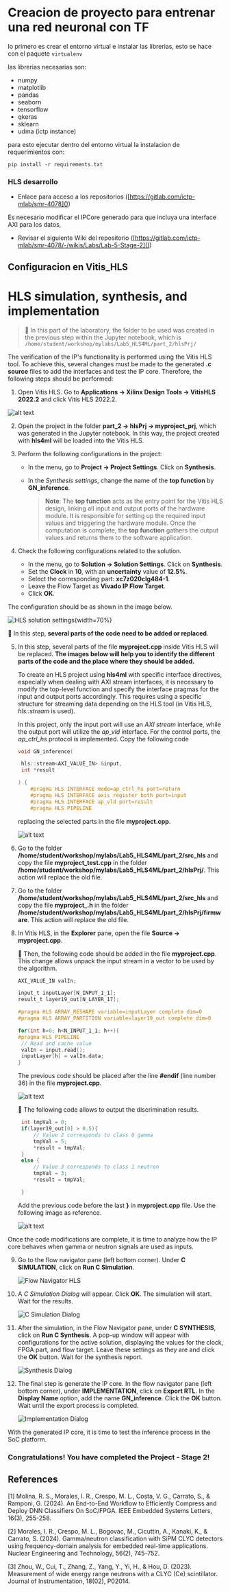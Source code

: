 # Creacion de proyecto para entrenar una red neuronal con TF

lo primero es crear el entorno virtual e instalar las librerias, esto se hace con el paquete `virtualenv`

las librerias necesarias son:

- numpy
- matplotlib
- pandas
- seaborn
- tensorflow
- qkeras
- sklearn
- udma (ictp instance)

para esto ejecutar dentro del entorno virtual la instalacion de requerimientos con:

```
pip install -r requirements.txt
```

### HLS desarrollo

- Enlace para acceso a los repositorios ([https://gitlab.com/ictp-mlab/smr-4078]())

Es necesario modificar el IPCore generado para que incluya una interface AXI para los datos,

- Revisar el siguiente Wiki del repositorio
  ([https://gitlab.com/ictp-mlab/smr-4078/-/wikis/Labs/Lab-5-Stage-2]())

## Configuracion en Vitis_HLS

# HLS simulation, synthesis, and implementation

> 🔴 In this part of the laboratory, the folder to be used was created in the previous step within the Jupyter notebook, which is `/home/student/workshop/mylabs/Lab5_HLS4ML/part_2/hlsPrj/`

The verification of the IP's functionality is performed using the Vitis HLS tool. To achieve this, several changes must be made to the generated **.c source** files to add the interfaces and test the IP core. Therefore, the following steps should be performed:

1. Open Vitis HLS. Go to **Applications -> Xilinx Design Tools -> VitisHLS 2022.2** and click Vitis HLS 2022.2.

![alt text](uploads/Lab_5/part2/open_vitis_hls.png)

2. Open the project in the folder **part_2 -> hlsPrj -> myproject_prj**, which was generated in the Jupyter notebook. In this way, the project created with **hls4ml** will be loaded into the Vitis HLS.
3. Perform the following configurations in the project:

   - In the menu, go to **Project -> Project Settings**. Click on **Synthesis**.
   - In the _Synthesis settings_, change the name of the **top function** by **GN_inference**.

     > **Note**: The **top function** acts as the entry point for the Vitis HLS design, linking all input and output ports of the hardware module. It is responsible for setting up the required input values and triggering the hardware module. Once the computation is complete, the **top function** gathers the output values and returns them to the software application.
     >

<!-- - In _Synthesis C/C++ Source files_ part, in the table click in the entry **myproject.cpp** and click in Edit CFLAGS. Replace the text by: **-std=c++14**.  
  
    - Click **OK**. 

<!-- The configuration should look like the image below. 

![HLS project settings](../uploads/Lab_5/part2/prjSettings.png){width=70%} -->

4. Check the following configurations related to the solution.

   - In the menu, go to **Solution -> Solution Settings**. Click on **Synthesis**.
   - Set the **Clock** in **10**, with an **uncertainty** value of **12.5%**.
   - Select the corresponding part: **xc7z020clg484-1**.
   - Leave the Flow Target as **Vivado IP Flow Target**.
   - Click **OK**.

The configuration should be as shown in the image below.

![HLS solution settings](uploads/Lab_5/part2/solSettings.png){width=70%}

🔴 In this step, **several parts of the code need to be added or replaced**.

5. In this step, several parts of the file **myproject.cpp** inside Vitis HLS will be replaced. **The images below will help you to identify the different parts of the code and the place where they should be added.**

   To create an HLS project using **hls4ml** with specific interface directives, especially when dealing with AXI stream interfaces, it is necessary to modify the top-level function and specify the interface pragmas for the input and output ports accordingly. This requires using a specific structure for streaming data depending on the HLS tool (in Vitis HLS, _hls::stream_ is used).

   In this project, only the input port will use an _AXI stream_ interface, while the output port will utilize the _ap_vld_ interface. For the control ports, the _ap_ctrl_hs_ protocol is implemented. Copy the following code

   ```c
   void GN_inference(

   	hls::stream<AXI_VALUE_IN> &input,
   	int *result

   ) {  
       #pragma HLS INTERFACE mode=ap_ctrl_hs port=return
       #pragma HLS INTERFACE axis register both port=input
       #pragma HLS INTERFACE ap_vld port=result
       #pragma HLS PIPELINE

   ```

   replacing the selected parts in the file **myproject.cpp**.

   ![alt text](uploads//Lab_5/part2/HLS_change1.png)

   <!-- ![alt text](../uploads/Lab_5/part2/HLS_code1.png) -->
6. Go to the folder **/home/student/workshop/mylabs/Lab5_HLS4ML/part_2/src_hls** and copy the file **myproject_test.cpp** in the folder **/home/student/workshop/mylabs/Lab5_HLS4ML/part_2/hlsPrj/**. This action will replace the old file.
7. Go to the folder **/home/student/workshop/mylabs/Lab5_HLS4ML/part_2/src_hls** and copy the file **myproject_.h** in the folder **/home/student/workshop/mylabs/Lab5_HLS4ML/part_2/hlsPrj/firmware**. This action will replace the old file.

<!-- 8. Go to the folder **/home/student/workshop/mylabs/Project_ML/part_2/src_hls** and copy the file **defines.h** in the folder **/home/smr4078/workshop/mylabs/Project_ML/part_2/hlsPrj/firmware**. This action will replace the old file.  -->

8. In Vitis HLS, in the **Explorer** pane, open the file **Source -> myproject.cpp**.

   🔴 Then, the following code should be added in the file **myproject.cpp**. This change allows unpack the input stream in a vector to be used by the algorithm.

   ```c
   AXI_VALUE_IN valIn;

   input_t inputLayer[N_INPUT_1_1];
   result_t layer19_out[N_LAYER_17];

   #pragma HLS ARRAY_RESHAPE variable=inputLayer complete dim=0
   #pragma HLS ARRAY_PARTITION variable=layer19_out complete dim=0

   for(int h=0; h<N_INPUT_1_1; h++){
   #pragma HLS PIPELINE
   	// Read and cache value
   	valIn = input.read();
   	inputLayer[h] = valIn.data;
   }
   ```

   The previous code should be placed after the line **#endif** (line number 36) in the file **myproject.cpp**.

   ![alt text](uploads/Lab_5/part2/HLS_change2.png)

   <!-- ![alt text](../uploads/Lab_5/part2/HLS_code2.png) -->

   🔴 The following code allows to output the discrimination results.

   ```c
    int tmpVal = 0;
    if(layer19_out[0] > 0.5){
    	// Value 2 corresponds to class 0 gamma
    	tmpVal = 5;
    	*result = tmpVal;
    }
    else {
    	// Value 3 corresponds to class 1 neutron
    	tmpVal = 3;
    	*result = tmpVal;

    }
   ```

   Add the previous code before the last **\}** in  **myproject.cpp** file. Use the following image as reference.

   ![alt text](uploads/Lab_5/part2/HLS_change3.png)

Once the code modifications are complete, it is time to analyze how the IP core behaves when gamma or neutron signals are used as inputs.

9. Go to the flow navigator pane (left bottom corner).  Under **C SIMULATION**, click on **Run C Simulation**.

   ![Flow Navigator HLS](uploads/Lab_5/part2/flowNavigator_hls.png)
10. A _C Simulation Dialog_ will appear. Click **OK**. The simulation will start. Wait for the results.

    ![C Simulation Dialog](uploads/Lab_5/part2/popUp_simulation.png)
11. After the simulation, in the Flow Navigator pane, under **C SYNTHESIS**, click on **Run C Synthesis**. A pop-up window will appear with configurations for the active solution, displaying the values for the clock, FPGA part, and flow target. Leave these settings as they are and click the **OK** button. Wait for the synthesis report.

    ![Synthesis Dialog](uploads/Lab_5/part2/popUp_synth.png)
12. The final step is generate the IP core. In the flow navigator pane (left bottom corner), under **IMPLEMENTATION**, click on **Export RTL**. In the **Display Name** option, add the name **GN_inference**. Click the **OK** button. Wait until the export process is completed.

    ![Implementation Dialog](uploads/Lab_5/part2/popUp_impl.png)

With the generated IP core, it is time to test the inference process in the SoC platform.

### Congratulations! You have completed the Project - Stage 2!

## References

[1] Molina, R. S., Morales, I. R., Crespo, M. L., Costa, V. G., Carrato, S., & Ramponi, G. (2024). An End-to-End Workflow to Efficiently Compress and Deploy DNN Classifiers On SoC/FPGA. IEEE Embedded Systems Letters, 16(3), 255-258.

[2] Morales, I. R., Crespo, M. L., Bogovac, M., Cicuttin, A., Kanaki, K., & Carrato, S. (2024). Gamma/neutron classification with SiPM CLYC detectors using frequency-domain analysis for embedded real-time applications. Nuclear Engineering and Technology, 56(2), 745-752.

[3] Zhou, W., Cui, T., Zhang, Z., Yang, Y., Yi, H., & Hou, D. (2023). Measurement of wide energy range neutrons with a CLYC (Ce) scintillator. Journal of Instrumentation, 18(02), P02014.

